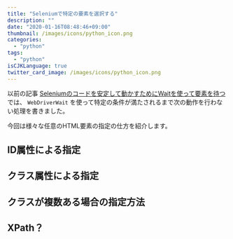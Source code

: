 ```yaml
---
title: "Seleniumで特定の要素を選択する"
description: ""
date: "2020-01-16T08:48:46+09:00"
thumbnail: /images/icons/python_icon.png
categories:
  - "python"
tags:
  - "python"
isCJKLanguage: true
twitter_card_image: /images/icons/python_icon.png
---
```


以前の記事 [Seleniumのコードを安定して動かすためにWaitを使って要素を待つ](/post/python/selenium-wait-element/) では、
`WebDriverWait` を使って特定の条件が満たされるまで次の動作を行わない処理を書きました。

今回は様々な任意のHTML要素の指定の仕方を紹介します。

<!--adsense-->

## ID属性による指定

## クラス属性による指定

## クラスが複数ある場合の指定方法

## XPath？

